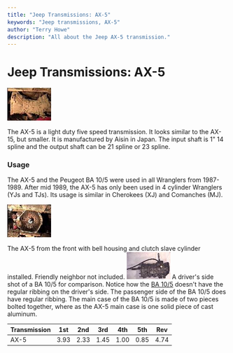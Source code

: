 ```yaml
---
title: "Jeep Transmissions: AX-5"
keywords: "Jeep transmissions, AX-5"
author: "Terry Howe"
description: "All about the Jeep AX-5 transmission."
---
```

# Jeep Transmissions: AX-5

[![AX-5 side](../../img/transmission/factory/ax5s_.jpg)](../../img/transmission/factory/ax5s.jpg)

The AX-5 is a light duty five speed transmission. It looks similar to the AX-15, but smaller. It is manufactured by Aisin in Japan. The input shaft is 1" 14 spline and the output shaft can be 21 spline or 23 spline.

### Usage

The AX-5 and the Peugeot BA 10/5 were used in all Wranglers from 1987-1989. After mid 1989, the AX-5 has only been used in 4 cylinder Wranglers (YJs and TJs). Its usage is similar in Cherokees (XJ) and Comanches (MJ).

[![AX-5 front](../../img/transmission/factory/ax5f_.jpg)](../../img/transmission/factory/ax5f.jpg)

The AX-5 from the front with bell housing and clutch slave cylinder installed. Friendly neighbor not included.  [![BA 10/5 side](../../img/transmission/factory/ba10ds_.jpg)](../../img/transmission/factory/ba10ds.jpg) A driver's side shot of a BA 10/5 for comparison. Notice how the [BA 10/5](/transmission/factory/ba10.md) doesn't have the regular ribbing on the driver's side. The passenger side of the BA 10/5 does have regular ribbing. The main case of the BA 10/5 is made of two pieces bolted together, where as the AX-5 main case is one solid piece of cast aluminum.

| Transmission | 1st  | 2nd  | 3rd  | 4th  | 5th  | Rev  |
|--------------|------|------|------|------|------|------|
| AX-5         | 3.93 | 2.33 | 1.45 | 1.00 | 0.85 | 4.74 |